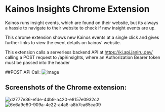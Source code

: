 # Kainos Insights Chrome Extension

Kainos runs insight events, which are found on their website, but its always a hassle to navigate to their website to check if new insight events are up.

This chrome extension shows new Kainos events at a single click and gives further links to view the event details on kainos' website.

This extension calls a serverless backend API at https://ki.api.janiru.dev/ calling a POST request to /api/insights, where an Authorization Bearer token must be passed into the header

##POST API Call:
![image](https://user-images.githubusercontent.com/64431581/184106039-f123aaaa-61b8-4c37-a409-0eef9417b628.png)


## Screenshots of the Chrome extension:
![d2777e36-efde-44b9-a420-e8157e0932c2](https://user-images.githubusercontent.com/64431581/184106179-84c3aec7-18a7-4649-8dd5-75c4714c2a80.jpg)
![6e6a9e80-909a-4e22-a4a8-a8b7ca65ca09](https://user-images.githubusercontent.com/64431581/184106198-46e2e0ae-fc90-4e30-aeac-6c72fe68250f.jpg)
